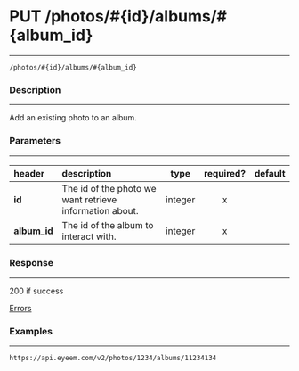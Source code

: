 # PUT /photos/#{id}/albums/#{album_id}     
***
`/photos/#{id}/albums/#{album_id}`

### Description
***
Add an existing photo to an album.

### Parameters
***

|header| description| type |required? |default|
|:---------|:--------------|:----------:|:------------:|:------------:|
|**id**|The id of the photo we want retrieve information about.|integer|x||
|**album_id**|The id of the album to interact with.|integer|x||


### Response
***


200 if success

[Errors](../../resources/errors.md#files)

### Examples
***

`https://api.eyeem.com/v2/photos/1234/albums/11234134`


